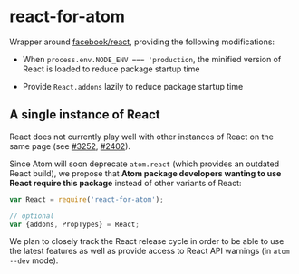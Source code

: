 # react-for-atom

Wrapper around [facebook/react](https://github.com/facebook/react), providing the following modifications:

- When `process.env.NODE_ENV === 'production`, the minified version of React is loaded to reduce package startup time

- Provide `React.addons` lazily to reduce package startup time

## A single instance of React
React does not currently play well with other instances of React on the same page (see [#3252](https://github.com/facebook/react/issues/3252), [#2402](https://github.com/facebook/react/issues/2402)).

Since Atom will soon deprecate `atom.react` (which provides an outdated React build), we propose that __Atom package developers wanting to use React require this package__ instead of other variants of React:

```js
var React = require('react-for-atom');

// optional
var {addons, PropTypes} = React;
```

We plan to closely track the React release cycle in order to be able to use the latest features as well as provide access to React API warnings (in `atom --dev` mode).
